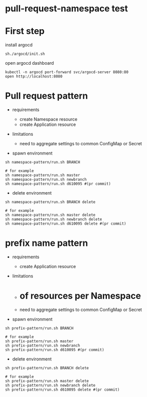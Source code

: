 # pull-request-namespace test

# First step

install argocd

```
sh./argocd/init.sh
```

open argocd dashboard

```
kubectl -n argocd port-forward svc/argocd-server 8080:80
open http://localhost:8080
```

# Pull request pattern

* requirements
	* create Namespace resource
	* create Application resource
* limitations
	* need to aggregate settings to common ConfigMap or Secret

* spawn environment

```
sh namespace-pattern/run.sh BRANCH

# for example
sh namespace-pattern/run.sh master
sh namespace-pattern/run.sh newbranch
sh namespace-pattern/run.sh d610095 #(pr commit)
```

* delete environment

```
sh namespace-pattern/run.sh BRANCH delete

# for example
sh namespace-pattern/run.sh master delete
sh namespace-pattern/run.sh newbranch delete
sh namespace-pattern/run.sh d610095 delete #(pr commit)
```

# prefix name pattern

* requirements
	* create Application resource
* limitations
	* # of resources per Namespace
	* need to aggregate settings to common ConfigMap or Secret

* spawn environment

```
sh prefix-pattern/run.sh BRANCH

# for example
sh prefix-pattern/run.sh master
sh prefix-pattern/run.sh newbranch
sh prefix-pattern/run.sh d610095 #(pr commit)
```

* delete environment

```
sh prefix-pattern/run.sh BRANCH delete

# for example
sh prefix-pattern/run.sh master delete
sh prefix-pattern/run.sh newbranch delete
sh prefix-pattern/run.sh d610095 delete #(pr commit)
```

